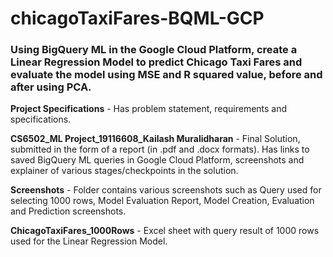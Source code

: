 # chicagoTaxiFares-BQML-GCP
### Using BigQuery ML in the Google Cloud Platform, create a Linear Regression Model to predict Chicago Taxi Fares and evaluate the model using MSE and R squared value, before and after using PCA.


**Project Specifications**  - Has problem statement, requirements and specifications.

**CS6502_ML Project_19116608_Kailash Muralidharan** - Final Solution, submitted in the form of a report (in .pdf and .docx formats). 
Has links to saved BigQuery ML queries in Google Cloud Platform, screenshots and explainer of various stages/checkpoints in the solution.

**Screenshots** - Folder contains various screenshots such as Query used for selecting 1000 rows, Model Evaluation Report, Model Creation, Evaluation and Prediction screenshots. 

**ChicagoTaxiFares_1000Rows** - Excel sheet with query result of 1000 rows used for the Linear Regression Model.

